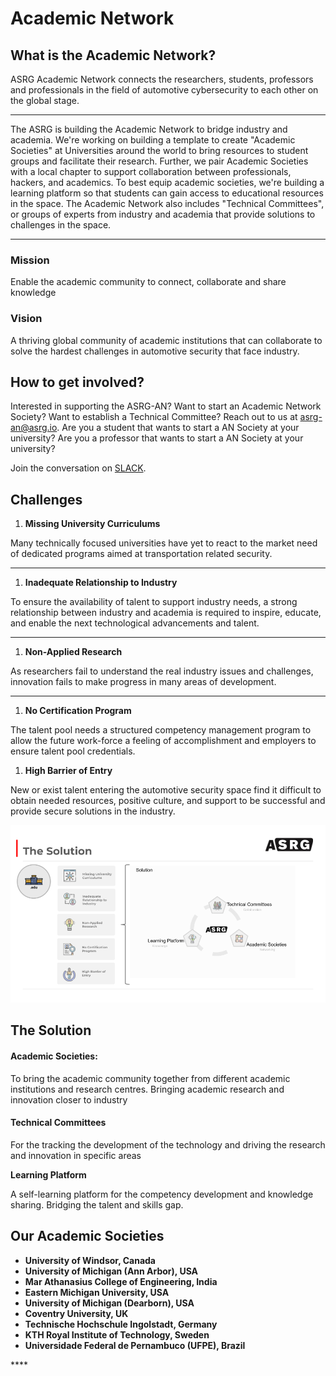 # Academic Network

## What is the Academic Network?

ASRG Academic Network connects the researchers, students, professors and professionals in the field of automotive cybersecurity to each other on the global stage.   
****

The ASRG is building the Academic Network to bridge industry and academia. We're working on building a template to create "Academic Societies" at Universities around the world to bring resources to student groups and facilitate their research. Further, we pair Academic Societies with a local chapter to support collaboration between professionals, hackers, and academics. To best equip academic societies, we're building a learning platform so that students can gain access to educational resources in the space. The Academic Network also includes "Technical Committees", or groups of experts from industry and academia that provide solutions to challenges in the space.  
****

### **Mission**

Enable the academic community to connect, collaborate and share knowledge 

### **Vision**

A thriving global community of academic institutions that can collaborate to solve the hardest challenges in automotive security that face industry. 

## How to get involved?

Interested in supporting the ASRG-AN? Want to start an Academic Network Society? Want to establish a Technical Committee? Reach out to us at [asrg-an@asrg.io](mailto:asrg-an@asrg.io). Are you a student that wants to start a AN Society at your university? Are you a professor that wants to start a AN Society at your university?

Join the conversation on [SLACK](https://join.slack.com/t/asrg/shared_invite/zt-82h4b369-Nmdx3VtWkL2ETfYLpjch9w).

## **Challenges**

1. **Missing University Curriculums**

Many technically focused universities have yet to react to the market need of dedicated programs aimed at transportation related security.  
****

1. **Inadequate Relationship to Industry** 

To ensure the availability of talent to support industry needs, a strong relationship between industry and academia is required to inspire, educate, and enable the next technological advancements and talent.  
****

1. **Non-Applied Research**

As researchers fail to understand the real industry issues and challenges, innovation fails to make progress in many areas of development.  
****

1. **No Certification Program**

The talent pool needs a structured competency management program to allow the future work-force a feeling of accomplishment and employers to ensure talent pool credentials.

1. **High Barrier of Entry**

New or exist talent entering the automotive security space find it difficult to obtain needed resources, positive culture, and support to be successful and provide secure solutions in the industry.

![](../.gitbook/assets/final-asrg-academic-network-.pptx-1-.png)

## **The Solution**

#### **Academic Societies:**

To bring the academic community together from different academic institutions and research centres. Bringing academic research and innovation closer to industry 

#### **Technical Committees**

For the tracking the development of the technology and driving the research and innovation in specific areas  


**Learning Platform**

A self-learning platform for the competency development and knowledge sharing. Bridging the talent and skills gap.

## **Our Academic Societies**

* **University of Windsor, Canada**
* **University of Michigan \(Ann Arbor\), USA**
* **Mar Athanasius College of Engineering, India**
* **Eastern Michigan University, USA**
* **University of Michigan \(Dearborn\), USA**
* **Coventry University, UK**
* **Technische Hochschule Ingolstadt, Germany**
* **KTH Royal Institute of Technology, Sweden**
* **Universidade Federal de Pernambuco \(UFPE\), Brazil**

\*\*\*\*

